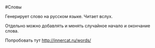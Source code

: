 #Словы

Генерирует слово на русском языке. Читает вслух.

Отдельно можно добавлять и менять случайное начало и окончание слова.

Попробовать тут http://innercat.ru/words/
